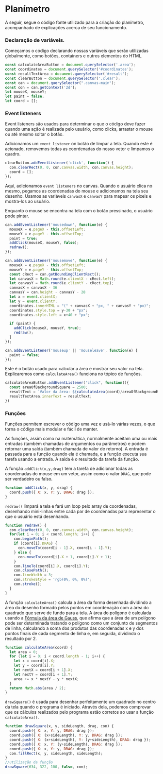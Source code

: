 # Planímetro

A seguir, segue o código fonte utilizado para a criação do planímetro, acompanhado de explicações acerca de seu funcionamento.


### Declaração de variáveis.

Começamos o código declarando nossas variáveis que serão utilizadas globalmente, como botões, containers e outros elementos do HTML.

```js
const calculateAreaButton = document.querySelector('.area');
const coordinates = document.querySelector('#coordinates');
const resultTextArea = document.querySelector('#result');
const clearButton = document.querySelector('.clear');
const can = document.querySelector(".canvas-main");
const con = can.getContext('2d');
let mouseX, mouseY;
let paint = false;
let coord = [];
```

### Event listeners

Event listeners são usados para determinar o que o código deve fazer quando uma ação é realizada pelo usuário, como clicks, arrastar o mouse ou até mesmo soltar o botão.

Adicionamos um `event listener` on botão de limpar a tela. Quando este é acionado, removemos todas as coordenadas do nosso vetor e limpamos o quadro.

```js
clearButton.addEventListener('click', function() {
  con.clearRect(0, 0, con.canvas.width, con.canvas.height);
  coord = [];
});

```

Aqui, adicionamos `event listeners` no canvas. Quando o usuário clica no mesmo, pegamos as coordenadas do mouse e adicionamos na tela seu desenho. Usamos as variáveis `canvasX` e `canvasY` para mapear os pixels e mostra-los ao usuário.

Enquanto o mouse se encontra na tela com o botão pressinado, o usuário pode pintar.

```js
can.addEventListener('mousedown', function(e) {
  mouseX = e.pageX - this.offsetLeft;
  mouseY = e.pageY - this.offsetTop;
  paint = true;
  addClick(mouseX, mouseY, false);
  redraw();
});

can.addEventListener('mousemove', function(e) {
  mouseX = e.pageX - this.offsetLeft;
  mouseY = e.pageY - this.offsetTop;
  const cRect = can.getBoundingClientRect();
  let canvasX = Math.round(e.clientX - cRect.left);
  let canvasY = Math.round(e.clientY - cRect.top);
  canvasX = canvasX - 36
  canvasY = can.height - canvasY - 28
  let x = event.clientX;
  let y = event.clientY;
  coordinates.innerHTML = "(" + canvasX + "px, " + canvasY + "px)";
  coordinates.style.top = y-30 + "px";
  coordinates.style.left = x+40 + "px";

  if (paint) {
    addClick(mouseX, mouseY, true);
    redraw();
  }
});

can.addEventListener('mouseup' || 'mouseleave', function(e) {
  paint = false;
});
```

Este é o botão usado para calcular a área e mostrar seu valor na tela. Explicaremos como `calculateArea()` funciona no tópico de funções.

```js
calculateAreaButton.addEventListener("click", function(){
  const areaOfBackgroundSquare = 2500;
  resultText = `Valor da área: ${calculateArea(coord)/areaOfBackgroundSquare} cm²`;
  resultTextArea.innerText = resultText;
})
```

### Funções

Funções permitem escrever o código uma vez e usá-lo várias vezes, o que torna o código mais modular e fácil de manter.

As funções, assim como na matemática, normalmente aceitam uma ou mais entradas (também chamadas de argumentos ou parâmetros) e podem retornar uma saída (também chamada de valor de retorno). A entrada é passada para a função quando ela é chamada, e a função executa sua tarefa usando a entrada. A saída é o resultado da tarefa da função.

A função `addClick(x,y,drag)` tem a tarefa de adicionar todas as coordenadas do mouse em um vetor, assim como o valor  `DRAG`, que pode ser verdadeiro ou falso.

```js
function addClick(x, y, drag) {
  coord.push({ X: x, Y: y, DRAG: drag });
}
```

`redraw()` limpará a tela e fará um loop pelo array de coordenadas, desenhando mini-linhas entre cada par de coordenadas para representar o que o usuário está desenhando.

```js
function redraw() {
  con.clearRect(0, 0, con.canvas.width, con.canvas.height);
  for(let i = 0; i < coord.length; i++) {
    con.beginPath();
    if (coord[i].DRAG) {
      con.moveTo(coord[i - 1].X, coord[i - 1].Y);
    } else {
      con.moveTo(coord[i].X + 1, coord[i].Y + 1);
    }
    con.lineTo(coord[i].X, coord[i].Y);
    con.closePath();
    con.lineWidth = 3;
    con.strokeStyle = 'rgb(0%, 0%, 0%)';
    con.stroke();
  }
}
```
A função `calculateArea()` calcula a área da forma desenhada dividindo a área do desenho formado pelos pontos em coordenação com a área do quadrado que serve de fundo para a tela. A área do polígono é calculada usando a [Fórmula da área de Gauss](https://en.wikipedia.org//wiki/Shoelace_formula), que afirma que a área de um polígono pode ser determinada tratando o polígono como um conjunto de segmentos de linha, calculando a soma dos produtos das coordenadas x e y dos pontos finais de cada segmento de linha e, em seguida, dividindo o resultado por 2.

```js
function calculateArea(coord) {
  let area = 0;
  for (let i = 0; i < coord.length - 1; i++) {
    let x = coord[i].X;
    let y = coord[i].Y;
    let nextX = coord[i + 1].X;
    let nextY = coord[i + 1].Y;
    area += x * nextY - y * nextX;
  }
  return Math.abs(area / 2);
}

```

`drawSquare()` é usada para desenhar perfeitamente um quadrado no centro da tela quando o programa é iniciado. Através dela, podemos comprovar que os cálculos realizados pelo programa estão corretos ao usar a função `calculateArea()`.

```js
function drawSquare(x, y, sideLength, drag, con) {
  coord.push({ X: x, Y: y, DRAG: drag });
  coord.push({ X: (x+sideLength), Y: y, DRAG: drag });
  coord.push({ X: (x+sideLength), Y: (y+sideLength), DRAG: drag });
  coord.push({ X: x, Y: (y+sideLength), DRAG: drag });
  coord.push({ X: x, Y: y, DRAG: drag });
  con.fillRect(x, y, sideLength, sideLength);
}
//utilização da função
drawSquare(634, 322, 100, false, con);
```
